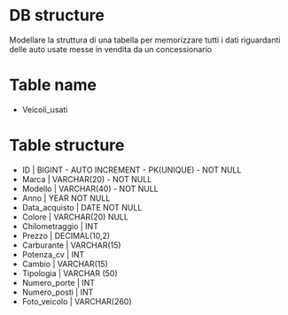 # DB structure
Modellare la struttura di una tabella per memorizzare tutti i dati riguardanti delle auto usate messe in vendita da un concessionario

# Table name
 - Veicoli_usati

# Table structure
- ID | BIGINT - AUTO INCREMENT - PK(UNIQUE) - NOT NULL
- Marca | VARCHAR(20) -  NOT NULL
- Modello | VARCHAR(40) - NOT NULL
- Anno | YEAR NOT NULL
- Data_acquisto | DATE NOT NULL
- Colore | VARCHAR(20) NULL
- Chilometraggio | INT
- Prezzo | DECIMAL(10,2)
- Carburante | VARCHAR(15)
- Potenza_cv | INT
- Cambio | VARCHAR(15)
- Tipologia | VARCHAR (50)
- Numero_porte | INT
- Numero_posti | INT
- Foto_veicolo | VARCHAR(260) 

